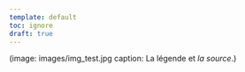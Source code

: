 ```yaml
---
template: default
toc: ignore
draft: true
---
```

(image: images/img_test.jpg  caption: La légende et _la source_.)

